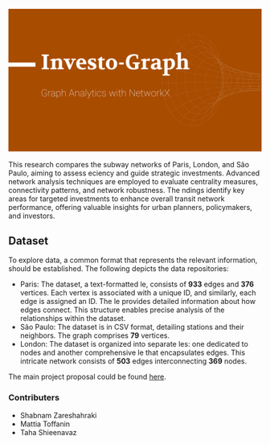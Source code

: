 <p align="center">
  <img src="./art/header.svg" width=600 />
</p>

This research compares the subway networks of Paris, London, and São Paulo, aiming to assess eciency and guide strategic investments. Advanced network analysis techniques are employed to evaluate centrality measures, connectivity patterns, and network robustness. The ndings identify key areas for targeted investments to enhance overall transit network performance, offering valuable insights for urban planners, policymakers, and investors.

## Dataset

To explore data, a common format that represents the relevant information, should be established. The following depicts
the data repositories:
- Paris: The dataset, a text-formatted le, consists of **933** edges and **376** vertices. Each vertex is associated with a unique ID, and similarly, each edge is assigned an ID. The le provides detailed information about how edges connect. This structure enables precise analysis of the relationships within the dataset.
- São Paulo: The dataset is in CSV format, detailing stations and their neighbors. The graph comprises **79** vertices.
- London: The dataset is organized into separate les: one dedicated to nodes and another comprehensive le that encapsulates edges. This intricate network consists of **503** edges interconnecting **369** nodes.

The main project proposal could be found [here](https://github.com/tahashieenavaz/learning-from-networks/blob/main/Report.pdf).

### Contributers

- Shabnam Zareshahraki
- Mattia Toffanin
- Taha Shieenavaz
